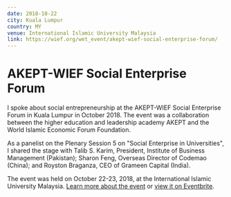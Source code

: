 ```yaml
---
date: 2018-10-22
city: Kuala Lumpur
country: MY
venue: International Islamic University Malaysia
link: https://wief.org/wet_event/akept-wief-social-enterprise-forum/
---
```


# AKEPT-WIEF Social Enterprise Forum

I spoke about social entrepreneurship at the AKEPT-WIEF Social Enterprise Forum in Kuala Lumpur in October 2018. The event was a collaboration between the higher education and leadership academy AKEPT and the World Islamic Economic Forum Foundation.

As a panelist on the Plenary Session 5 on "Social Enterprise in Universities", I shared the stage with Talib S. Karim, President, Institute of Business Management (Pakistan); Sharon Feng, Overseas Director of Codemao (China); and Royston Braganza, CEO of Grameen Capital (India).

The event was held on October 22-23, 2018, at the International Islamic University Malaysia. [Learn more about the event](https://wief.org/wet_event/akept-wief-social-enterprise-forum/) or [view it on Eventbrite](https://www.eventbrite.com/e/akept-wief-social-enterprise-forum-tickets-43152504302).
